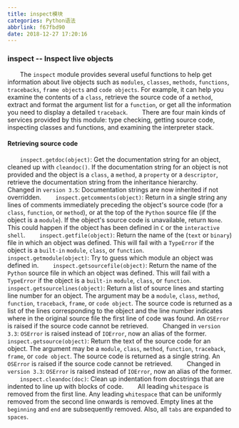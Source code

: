 ```yaml
---
title: inspect模块
categories: Python语法
abbrlink: f67fbd90
date: 2018-12-27 17:20:16
---
```

### inspect -- Inspect live objects

&emsp;&emsp;The `inspect` module provides several useful functions to help get information about live objects such as `modules`, `classes`, `methods`, `functions`, `tracebacks`, `frame objects` and `code objects`. For example, it can help you examine the contents of a `class`, retrieve the source code of a `method`, extract and format the argument list for a `function`, or get all the information you need to display a detailed `traceback`.<!--more-->
&emsp;&emsp;There are four main kinds of services provided by this module: type checking, getting source code, inspecting classes and functions, and examining the interpreter stack.

#### Retrieving source code

&emsp;&emsp;`inspect.getdoc(object)`: Get the documentation string for an object, cleaned up with `cleandoc()`. If the documentation string for an object is not provided and the object is a `class`, a `method`, a `property` or a `descriptor`, retrieve the documentation string from the inheritance hierarchy.
&emsp;&emsp;Changed in `version 3.5`: Documentation strings are now inherited if not overridden.
&emsp;&emsp;`inspect.getcomments(object)`: Return in a single string any lines of comments immediately preceding the object's source code (for a `class`, `function`, or `method`), or at the top of the `Python` source file (if the object is a `module`). If the object's source code is unavailable, return `None`. This could happen if the object has been defined in `C` or the `interactive shell`.
&emsp;&emsp;`inspect.getfile(object)`: Return the name of the (`text` or `binary`) file in which an object was defined. This will fail with a `TypeError` if the object is a `built-in` `module`, `class`, or `function`.
&emsp;&emsp;`inspect.getmodule(object)`: Try to guess which module an object was defined in.
&emsp;&emsp;`inspect.getsourcefile(object)`: Return the name of the `Python` source file in which an object was defined. This will fail with a `TypeError` if the object is a `built-in` `module`, `class`, or `function`.
&emsp;&emsp;`inspect.getsourcelines(object)`: Return a list of source lines and starting line number for an object. The argument may be a `module`, `class`, `method`, `function`, `traceback`, `frame`, or `code object`. The source code is returned as a list of the lines corresponding to the object and the line number indicates where in the original source file the first line of code was found. An `OSError` is raised if the source code cannot be retrieved.
&emsp;&emsp;Changed in `version 3.3`: `OSError` is raised instead of `IOError`, now an alias of the former.
&emsp;&emsp;`inspect.getsource(object)`: Return the text of the source code for an object. The argument may be a `module`, `class`, `method`, `function`, `traceback`, `frame`, or `code object`. The source code is returned as a single string. An `OSError` is raised if the source code cannot be retrieved.
&emsp;&emsp;Changed in `version 3.3`: `OSError` is raised instead of `IOError`, now an alias of the former.
&emsp;&emsp;`inspect.cleandoc(doc)`: Clean up indentation from docstrings that are indented to line up with blocks of code.
&emsp;&emsp;All leading `whitespace` is removed from the first line. Any leading `whitespace` that can be uniformly removed from the second line onwards is removed. Empty lines at the `beginning` and `end` are subsequently removed. Also, all `tabs` are expanded to `spaces`.